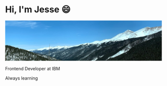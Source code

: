 # Hi, I'm Jesse 😄

<img src='https://raw.githubusercontent.com/jsehull/jsehull/master/mountain-banner.jpeg' alt='mountain range'>

Frontend Developer at IBM

Always learning

